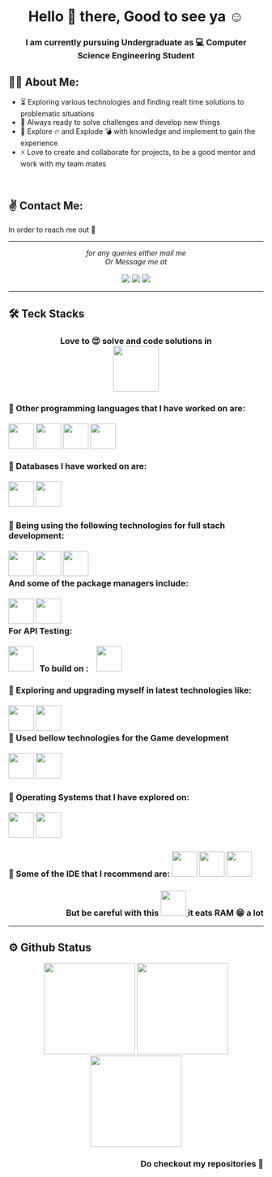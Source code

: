 <h1 align="center">Hello 👋 there, Good to see ya ☺  </h1>

<h3 align="center" > I am currently pursuing Undergraduate as 💻 Computer Science Engineering Student</h3>

## 🕵️‍♂️ About Me:

- :hourglass_flowing_sand: Exploring various technologies and finding realt time solutions to problematic situations
- :rocket: Always ready to solve challenges and develop new things
- :dart: Explore :fire: and Explode :bomb: with knowledge and implement to gain the experience
- :zap: Love to create and collaborate for projects, to be a good mentor and work with my team mates 

<br>

## ✌ Contact Me:
In order to reach me out 🚀 
<hr>
<p align="center">
   <i>for any queries either mail me</i>
   <br>
   <i>Or Message me at </i>
   <br>
<br>
<!-- <a target="_blank" href="https://thomasgeorgethomas.com/"><img src="https://img.shields.io/badge/-WEB-FF4088?style=for-the-badge&logo=Hugo&logoColor=white"></img></a>	 -->
<a target="_blank" href="https://www.linkedin.com/in/thomasgeorgethomas"><img src="https://img.shields.io/badge/-LinkedIn-0077B5?style=for-the-badge&logo=Linkedin&logoColor=white"></img></a>
<a target="_blank" href="mailto:thomasgeorgethomas@gmail.com"><img src="https://img.shields.io/badge/-Gmail-D14836?style=for-the-badge&logo=Gmail&logoColor=white"></img></a>
<!-- <a target="_blank" href="https://public.tableau.com/app/profile/thomas.george.thomas"><img src="https://img.shields.io/badge/-Tableau-E97627?style=for-the-badge&logo=Tableau&logoColor=white"></img></a>
<a target="_blank" href="https://medium.com/@thomas-george-thomas"><img src="https://img.shields.io/badge/-Medium-12100E?style=for-the-badge&logo=Medium&logoColor=white"></img></a> -->
<a target="_blank" href="https://twitter.com/Thomas_George_T"><img src="https://img.shields.io/badge/-Twitter-1DA1F2?style=for-the-badge&logo=Twitter&logoColor=white"></img></a>

<br>
</p>


<hr>






## 🛠 Teck Stacks

<h3 align="Center">  
 Love to 😍 solve and code solutions in<br>

 <img  src="https://user-images.githubusercontent.com/25181517/117201156-9a724800-adec-11eb-9a9d-3cd0f67da4bc.png" width="90" height="90">  
 
</h3>


   <h3 align="left">
🎯 Other programming languages that I have worked on are: 
   <br><br>
    <img  src="https://user-images.githubusercontent.com/25181517/192106070-46255bcf-65e6-4c6b-a296-bf8d0d8fb2a7.png" width="50" height="50">
   <img  src="https://user-images.githubusercontent.com/25181517/121405384-444d7300-c95d-11eb-959f-913020d3bf90.png" width="50" height="50"> 
    <img  src="https://user-images.githubusercontent.com/25181517/183423507-c056a6f9-1ba8-4312-a350-19bcbc5a8697.png" width="50" height="50">  
    <img  src="https://user-images.githubusercontent.com/25181517/117269608-b7dcfb80-ae58-11eb-8e66-6cc8753553f0.png" width="50" height="50"> 
   </div>
   <br><br>
   <div alighn="left">🎯 Databases I have worked on are:
   <br><br>
    <img  src="https://user-images.githubusercontent.com/25181517/183896128-ec99105a-ec1a-4d85-b08b-1aa1620b2046.png" width="50" height="50"> 
   <img  src="https://user-images.githubusercontent.com/25181517/182884177-d48a8579-2cd0-447a-b9a6-ffc7cb02560e.png" width="50" height="50">
  </h3>
   
   <h3>
 🎯 Being using the following technologies for full stach development:
   <br><br>
    <img  src="https://user-images.githubusercontent.com/25181517/183897015-94a058a6-b86e-4e42-a37f-bf92061753e5.png" width="50" height="50">
   <img  src="https://user-images.githubusercontent.com/25181517/183568594-85e280a7-0d7e-4d1a-9028-c8c2209e073c.png" width="50" height="50">
   <img  src="https://user-images.githubusercontent.com/25181517/183859966-a3462d8d-1bc7-4880-b353-e2cbed900ed6.png" width="50" height="50">
   <br>
   And some of the package managers include:
   <br><br>
   <img  src="https://user-images.githubusercontent.com/25181517/121401671-49102800-c959-11eb-9f6f-74d49a5e1774.png" width="50" height="50">
   <img  src="https://user-images.githubusercontent.com/25181517/183049794-a3dfaddd-22ee-4ffe-b0b4-549ccd4879f9.png" width="50" height="50">
   <br>
   For API Testing:
   <br><br>
   <img src="https://user-images.githubusercontent.com/25181517/192109061-e138ca71-337c-4019-8d42-4792fdaa7128.png" width="50" height="50"/>
     &nbsp;&nbsp;To build on : &nbsp;&nbsp; <img src="https://user-images.githubusercontent.com/25181517/192107858-fe19f043-c502-4009-8c47-476fc89718ad.png" width="50" height="50"> 
   </h3>
   
   <h3 align="left">
   🎯 Exploring and upgrading myself in latest technologies like:<br><br>
   <img  src="https://user-images.githubusercontent.com/25181517/223639822-2a01e63a-a7f9-4a39-8930-61431541bc06.png" width="50" height="50"> 
    <img  src="https://user-images.githubusercontent.com/25181517/183914128-3fc88b4a-4ac1-40e6-9443-9a30182379b7.png" width="50" height="50">
   <br>
   🎯 Used bellow technologies for the Game development
   <br><br>
   <img  src="https://user-images.githubusercontent.com/25181517/193427941-9437dbbe-376f-40dc-9573-0ef5c02a26a7.png" width="50" height="50">
    <img  src="https://user-images.githubusercontent.com/25181517/121405384-444d7300-c95d-11eb-959f-913020d3bf90.png" width="50" height="50"> 
<h3>
   <h3>
      🎯 Operating Systems that I have explored on:
      <br><br>
      <img  src="https://user-images.githubusercontent.com/25181517/186885787-4011a347-1f68-472c-bf8b-31ed1bb4f8ce.png" width="50" height="50">
      <img  src="https://user-images.githubusercontent.com/25181517/186884153-99edc188-e4aa-4c84-91b0-e2df260ebc33.png" width="50" height="50">
      <h3>


<h3>
🎯 Some of the IDE that I recommend are:
 <img  src="https://user-images.githubusercontent.com/25181517/192108891-d86b6220-e232-423a-bf5f-90903e6887c3.png" width="50" height="50">  



 <img  src="https://user-images.githubusercontent.com/25181517/192108890-200809d1-439c-4e23-90d3-b090cf9a4eea.png" width="50" height="50">  
 
   <img  src="https://user-images.githubusercontent.com/25181517/192108889-232b3431-a585-4b36-a62d-9078bd3641d9.png" width="50" height="50">  
  <h3>
   <h3 align="right">
   But be careful with this <a href="#">
 <img  src="https://user-images.githubusercontent.com/25181517/192108895-20dc3343-43e3-4a54-a90e-13a4abbc57b9.png" width="50" height="50">  
 </a>
   it eats RAM 😁 a lot</h3>
   </h3>



<hr>

## ⚙ Github Status  

   <p align="center">

  <img height="180em" src="https://github-readme-stats-eight-theta.vercel.app/api?username=manishgowdans2&show_icons=true&theme=algolia&include_all_commits=true&count_private=true"/>
  <img height="180em" src="https://github-readme-stats-eight-theta.vercel.app/api/top-langs/?username=manishgowdans2&layout=compact&langs_count=8&theme=algolia"/>
      <br>
      <img height="180em" src="https://github-profile-trophy.vercel.app/?username=manishgowdans2&theme=algolia"/>

</p>

<!-- ![Stats](https://github-readme-stats.vercel.app/api/top-langs/?username=manishgowdans2&layout=compact&langs_count=8&theme=algolia)   
![Stats](https://github-readme-stats.vercel.app/api?username=manishgowdans2&show_icons=true&theme=radical) -->

<!--  https://github.com/marwin1991/profile-technology-icons/blob/main/README.md#-python -->
   <h3 align="right"> Do checkout my repositories 🤗 </h3>   
